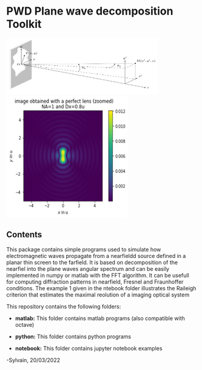 # PWD Plane wave decomposition Toolkit

<img src="./img/Fraunhofer picture.png" width="400" height="150"><img src="./img/Rayleigh.png" width="320" height="320">  

## Contents
This package contains simple programs used to simulate how electromagnetic waves propagate from a nearfieldd source defined in a planar thin screen to the farfield.
It is based on decomposition of the nearfiel into the plane waves angular spectrum and can be easily implemented in numpy or matlab with the FFT algorithm.
It can be usefull for computing diffraction patterns in nearfield, Fresnel and Fraunhoffer conditions.
The example 1 given in the ntebook folder illustrates the Raileigh criterion that estimates the maximal reolution of a imaging optical system

This repository contains the following folders: 

* **matlab:** This folder contains matlab programs (also compatible with octave)

* **python:** This folder contains python programs 

* **notebook:** This folder contains jupyter notebook examples 


-Sylvain, 20/03/2022
